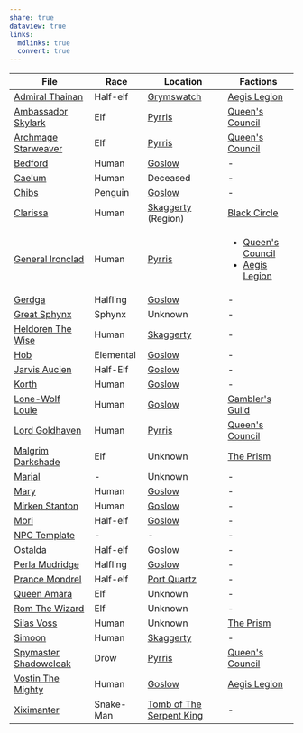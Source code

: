 ```yaml
---
share: true
dataview: true
links:
  mdlinks: true
  convert: true
---
```

| File                                                                                                            | Race      | Location                                                                            | Factions                                                                                                                                                                                          |
| --------------------------------------------------------------------------------------------------------------- | --------- | ----------------------------------------------------------------------------------- | ------------------------------------------------------------------------------------------------------------------------------------------------------------------------------------------------- |
| [Admiral Thainan](../../Maps-&%20Geography/Cities%20&%20Towns/Grymswatch/NPCs/Admiral-Thainan.md)                         | Half-elf  | [Grymswatch](../../Maps-&%20Geography/Cities%20&%20Towns/Grymswatch/Grymswatch.md)            | [Aegis Legion](../../Peoples-&%20Factions/Aegis%20Legion/Aegis-Legion.md)                                                                                                                                 |
| [Ambassador Skylark](../../Maps-&%20Geography/Cities%20&%20Towns/Pyrris/NPCs/Queen's%20Council/Ambassador-Skylark.md)       | Elf       | [Pyrris](../../Maps-&%20Geography/Cities%20&%20Towns/Pyrris/Pyrris.md)                        | [Queen's Council](../../Maps-&%20Geography/Cities%20&%20Towns/Pyrris/NPCs/Queen's%20Council/Queen's-Council.md)                                                                                               |
| [Archmage Starweaver](../../Maps-&%20Geography/Cities%20&%20Towns/Pyrris/NPCs/Queen's%20Council/Archmage-Starweaver.md)     | Elf       | [Pyrris](../../Maps-&%20Geography/Cities%20&%20Towns/Pyrris/Pyrris.md)                        | [Queen's Council](../../Maps-&%20Geography/Cities%20&%20Towns/Pyrris/NPCs/Queen's%20Council/Queen's-Council.md)                                                                                               |
| [Bedford](../../Maps-&%20Geography/Cities%20&%20Towns/Goslow/NPCs/Bedford.md)                                             | Human     | [Goslow](../../Maps-&%20Geography/Cities%20&%20Towns/Goslow/Goslow.md)                        | \-                                                                                                                                                                                                |
| [Caelum](../../History-&%20Lore/Legends/Caelum.md)                                                                    | Human     | Deceased                                                                            | \-                                                                                                                                                                                                |
| [Chibs](../../Maps-&%20Geography/Cities%20&%20Towns/Goslow/NPCs/Chibs.md)                                                 | Penguin   | [Goslow](../../Maps-&%20Geography/Cities%20&%20Towns/Goslow/Goslow.md)                        | \-                                                                                                                                                                                                |
| [Clarissa](../../Peoples-&%20Factions/Black%20Circle/NPCs/Clarissa.md)                                                  | Human     | [Skaggerty](Skaggerty.md) (Region)                                                              | [Black Circle](../../Peoples-&%20Factions/Black%20Circle/Black-Circle.md)                                                                                                                                 |
| [General Ironclad](../../Maps-&%20Geography/Cities%20&%20Towns/Pyrris/NPCs/Queen's%20Council/General-Ironclad.md)           | Human     | [Pyrris](../../Maps-&%20Geography/Cities%20&%20Towns/Pyrris/Pyrris.md)                        | <ul><li>[Queen's Council](Maps%20&%20Geography/Cities%20&%20Towns/Pyrris/NPCs/Queen's%20Council/Queen's%20Council.md.md)</li><li>[Aegis Legion](Peoples%20&%20Factions/Aegis%20Legion/Aegis%20Legion.md.md)</li></ul> |
| [Gerdga](../../Maps-&%20Geography/Cities%20&%20Towns/Goslow/NPCs/Gerdga.md)                                               | Halfling  | [Goslow](../../Maps-&%20Geography/Cities%20&%20Towns/Goslow/Goslow.md)                        | \-                                                                                                                                                                                                |
| [Great Sphynx](../../History-&%20Lore/Legends/Great-Sphynx.md)                                                        | Sphynx    | Unknown                                                                             | \-                                                                                                                                                                                                |
| [Heldoren The Wise](../../Maps-&%20Geography/Cities%20&%20Towns/Skaggerty/NPCs/Heldoren-The-Wise.md)                      | Human     | [Skaggerty](../../Maps-&%20Geography/Cities%20&%20Towns/Skaggerty/Skaggerty.md)               | \-                                                                                                                                                                                                |
| [Hob](../../Maps-&%20Geography/Cities%20&%20Towns/Goslow/NPCs/Hob.md)                                                     | Elemental | [Goslow](../../Maps-&%20Geography/Cities%20&%20Towns/Goslow/Goslow.md)                        | \-                                                                                                                                                                                                |
| [Jarvis Aucien](../../Maps-&%20Geography/Cities%20&%20Towns/Goslow/NPCs/Jarvis-Aucien.md)                                 | Half-Elf  | [Goslow](../../Maps-&%20Geography/Cities%20&%20Towns/Goslow/Goslow.md)                        | \-                                                                                                                                                                                                |
| [Korth](../../Maps-&%20Geography/Cities%20&%20Towns/Goslow/NPCs/Korth.md)                                                 | Human     | [Goslow](../../Maps-&%20Geography/Cities%20&%20Towns/Goslow/Goslow.md)                        | \-                                                                                                                                                                                                |
| [Lone-Wolf Louie](../../Maps-&%20Geography/Cities%20&%20Towns/Goslow/NPCs/Lone-Wolf-Louie.md)                             | Human     | [Goslow](../../Maps-&%20Geography/Cities%20&%20Towns/Goslow/Goslow.md)                        | [Gambler's Guild](../../Peoples-&%20Factions/Gambler's%20Guild/Gambler's-Guild.md)                                                                                                                        |
| [Lord Goldhaven](../../Maps-&%20Geography/Cities%20&%20Towns/Pyrris/NPCs/Queen's%20Council/Lord-Goldhaven.md)               | Human     | [Pyrris](../../Maps-&%20Geography/Cities%20&%20Towns/Pyrris/Pyrris.md)                        | [Queen's Council](../../Maps-&%20Geography/Cities%20&%20Towns/Pyrris/NPCs/Queen's%20Council/Queen's-Council.md)                                                                                               |
| [Malgrim Darkshade](../../Peoples-&%20Factions/The%20Prism/NPCs/Malgrim-Darkshade.md)                                   | Elf       | Unknown                                                                             | [The Prism](../../Peoples-&%20Factions/The%20Prism/The-Prism.md)                                                                                                                                          |
| [Marial](../../../Marial.md)                                                                    | \-        | Unknown                                                                             | \-                                                                                                                                                                                                |
| [Mary](../../Maps-&%20Geography/Cities%20&%20Towns/Goslow/NPCs/Mary.md)                                                   | Human     | [Goslow](../../Maps-&%20Geography/Cities%20&%20Towns/Goslow/Goslow.md)                        | \-                                                                                                                                                                                                |
| [Mirken Stanton](../../Maps-&%20Geography/Cities%20&%20Towns/Goslow/NPCs/Mirken-Stanton.md)                               | Human     | [Goslow](../../Maps-&%20Geography/Cities%20&%20Towns/Goslow/Goslow.md)                        | \-                                                                                                                                                                                                |
| [Mori](../../Maps-&%20Geography/Cities%20&%20Towns/Goslow/NPCs/Mori.md)                                                   | Half-elf  | [Goslow](../../Maps-&%20Geography/Cities%20&%20Towns/Goslow/Goslow.md)                        | \-                                                                                                                                                                                                |
| [NPC Template](../../../NPC%20Template.md)                                                      | \-        | \-                                                                                  | \-                                                                                                                                                                                                |
| [Ostalda](../../Maps-&%20Geography/Cities%20&%20Towns/Goslow/NPCs/Ostalda.md)                                             | Half-elf  | [Goslow](../../Maps-&%20Geography/Cities%20&%20Towns/Goslow/Goslow.md)                        | \-                                                                                                                                                                                                |
| [Perla Mudridge](../../Maps-&%20Geography/Cities%20&%20Towns/Goslow/NPCs/Perla-Mudridge.md)                               | Halfling  | [Goslow](../../Maps-&%20Geography/Cities%20&%20Towns/Goslow/Goslow.md)                        | \-                                                                                                                                                                                                |
| [Prance Mondrel](../../Maps-&%20Geography/Cities%20&%20Towns/Port%20Quartz/NPCs/Prance-Mondrel.md)                          | Half-elf  | [Port Quartz](../../Maps-&%20Geography/Cities%20&%20Towns/Port%20Quartz/Port-Quartz.md)         | \-                                                                                                                                                                                                |
| [Queen Amara](../../Maps-&%20Geography/Cities%20&%20Towns/Pyrris/NPCs/Queen-Amara.md)                                     | Elf       | Unknown                                                                             | \-                                                                                                                                                                                                |
| [Rom The Wizard](../../History-&%20Lore/Legends/Rom-The-Wizard.md)                                                    | Elf       | Unknown                                                                             | \-                                                                                                                                                                                                |
| [Silas Voss](../../Peoples-&%20Factions/The%20Prism/NPCs/Silas-Voss.md)                                                 | Human     | Unknown                                                                             | [The Prism](../../Peoples-&%20Factions/The%20Prism/The-Prism.md)                                                                                                                                          |
| [Simoon](../../Maps-&%20Geography/Cities%20&%20Towns/Skaggerty/NPCs/Simoon.md)                                            | Human     | [Skaggerty](../../Maps-&%20Geography/Cities%20&%20Towns/Skaggerty/Skaggerty.md)               | \-                                                                                                                                                                                                |
| [Spymaster Shadowcloak](../../Maps-&%20Geography/Cities%20&%20Towns/Pyrris/NPCs/Queen's%20Council/Spymaster-Shadowcloak.md) | Drow      | [Pyrris](../../Maps-&%20Geography/Cities%20&%20Towns/Pyrris/Pyrris.md)                        | [Queen's Council](../../Maps-&%20Geography/Cities%20&%20Towns/Pyrris/NPCs/Queen's%20Council/Queen's-Council.md)                                                                                               |
| [Vostin The Mighty](../../Maps-&%20Geography/Cities%20&%20Towns/Goslow/NPCs/Vostin-The-Mighty.md)                         | Human     | [Goslow](../../Maps-&%20Geography/Cities%20&%20Towns/Goslow/Goslow.md)                        | [Aegis Legion](../../Peoples-&%20Factions/Aegis%20Legion/Aegis-Legion.md)                                                                                                                                 |
| [Xiximanter](../../History-&%20Lore/Legends/Xiximanter.md)                                                            | Snake-Man | [Tomb of The Serpent King](../../../Tomb%20of%20The%20Serpent%20King.md) | \-                                                                                                                                                                                                |

